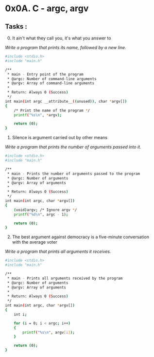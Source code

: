 # 0x0A. C - argc, argv

## Tasks :
0. It ain't what they call you, it's what you answer to


_Write a program that prints its name, followed by a new line._

```sh
#include <stdio.h>
#include "main.h"

/**
 * main - Entry point of the program
 * @argc: Number of command-line arguments
 * @argv: Array of command-line arguments
 *
 * Return: Always 0 (Success)
 */
int main(int argc __attribute__((unused)), char *argv[])
{
	/* Print the name of the program */
	printf("%s\n", *argv);

	return (0);
}

```

1. Silence is argument carried out by other means


_Write a program that prints the number of arguments passed into it._

```sh
#include <stdio.h>
#include "main.h"

/**
 * main - Prints the number of arguments passed to the program
 * @argc: Number of arguments
 * @argv: Array of arguments
 *
 * Return: Always 0 (Success)
 */
int main(int argc, char *argv[])
{
	(void)argv; /* Ignore argv */
	printf("%d\n", argc - 1);

	return (0);
}

```

2. The best argument against democracy is a five-minute conversation with the average voter


_Write a program that prints all arguments it receives._

```sh
#include <stdio.h>
#include "main.h"

/**
 * main - Prints all arguments received by the program
 * @argc: Number of arguments
 * @argv: Array of arguments
 *
 * Return: Always 0 (Success)
 */
int main(int argc, char *argv[])
{
	int i;

	for (i = 0; i < argc; i++)
	{
		printf("%s\n", argv[i]);
	}

	return (0);
}

```

